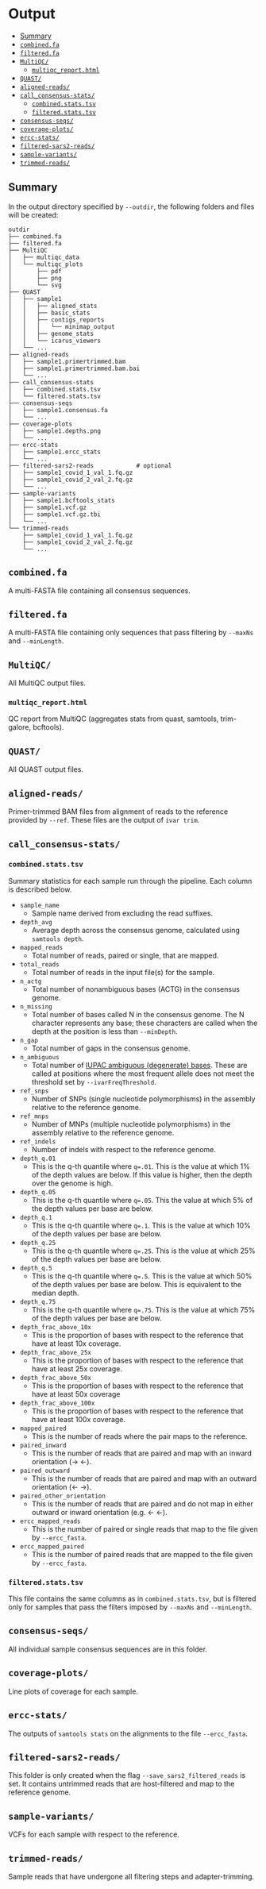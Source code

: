 # Output
<!-- MarkdownTOC -->

- [Summary](#summary)
- [`combined.fa`](#combinedfa)
- [`filtered.fa`](#filteredfa)
- [`MultiQC/`](#multiqc)
	- [`multiqc_report.html`](#multiqc_reporthtml)
- [`QUAST/`](#quast)
- [`aligned-reads/`](#aligned-reads)
- [`call_consensus-stats/`](#call_consensus-stats)
	- [`combined.stats.tsv`](#combinedstatstsv)
	- [`filtered.stats.tsv`](#filteredstatstsv)
- [`consensus-seqs/`](#consensus-seqs)
- [`coverage-plots/`](#coverage-plots)
- [`ercc-stats/`](#ercc-stats)
- [`filtered-sars2-reads/`](#filtered-sars2-reads)
- [`sample-variants/`](#sample-variants)
- [`trimmed-reads/`](#trimmed-reads)

<!-- /MarkdownTOC -->
## Summary

In the output directory specified by `--outdir`, the following folders and files will be created:

```
outdir
├── combined.fa
├── filtered.fa
├── MultiQC
│   ├── multiqc_data
│   └── multiqc_plots
│       ├── pdf
│       ├── png
│       └── svg
├── QUAST
│   ├── sample1
│   │   ├── aligned_stats
│   │   ├── basic_stats
│   │   ├── contigs_reports
│   │   │   └── minimap_output
│   │   ├── genome_stats
│   │   └── icarus_viewers
│   └── ...
├── aligned-reads
│   ├── sample1.primertrimmed.bam
│   ├── sample1.primertrimmed.bam.bai
│   └── ...
├── call_consensus-stats
│   ├── combined.stats.tsv
│   └── filtered.stats.tsv
├── consensus-seqs
│   ├── sample1.consensus.fa
│   └── ...
├── coverage-plots
│   ├── sample1.depths.png
│   └── ...
├── ercc-stats
│   ├── sample1.ercc_stats
│   └── ...
├── filtered-sars2-reads			# optional
│   ├── sample1_covid_1_val_1.fq.gz
│   ├── sample1_covid_2_val_2.fq.gz
│   └── ...
├── sample-variants
│   ├── sample1.bcftools_stats
│   ├── sample1.vcf.gz
│   ├── sample1.vcf.gz.tbi
│   └── ...
└── trimmed-reads
    ├── sample1_covid_1_val_1.fq.gz
    ├── sample1_covid_2_val_2.fq.gz
    └── ...
```

## `combined.fa`

A multi-FASTA file containing all consensus sequences.

## `filtered.fa`

A multi-FASTA file containing only sequences that pass filtering by `--maxNs` and `--minLength`.

## `MultiQC/`

All MultiQC output files.

### `multiqc_report.html`

QC report from MultiQC (aggregates stats from quast, samtools, trim-galore, bcftools).

## `QUAST/`

All QUAST output files.

## `aligned-reads/`

Primer-trimmed BAM files from alignment of reads to the reference provided by `--ref`. These files are the output of `ivar trim`.

## `call_consensus-stats/`

### `combined.stats.tsv`

Summary statistics for each sample run through the pipeline. Each column is described below.

- `sample_name`
	- Sample name derived from excluding the read suffixes.
- `depth_avg`
	- Average depth across the consensus genome, calculated using `samtools depth`.
- `mapped_reads`
	- Total number of reads, paired or single, that are mapped.
- `total_reads`
	- Total number of reads in the input file(s) for the sample.
- `n_actg`
	- Total number of nonambiguous bases (ACTG) in the consensus genome.
- `n_missing`
	- Total number of bases called N in the consensus genome. The N character represents any base; these characters are called when the depth at the position is less than `--minDepth`.
- `n_gap`
	- Total number of gaps in the consensus genome.
- `n_ambiguous`
	- Total number of [IUPAC ambiguous (degenerate) bases](https://www.bioinformatics.org/sms/iupac.html). These are called at positions where the most frequent allele does not meet the threshold set by `--ivarFreqThreshold`.
- `ref_snps`
	- Number of SNPs (single nucleotide polymorphisms) in the assembly relative to the reference genome.
- `ref_mnps`
	- Number of MNPs (multiple nucleotide polymorphisms) in the assembly relative to the reference genome.
- `ref_indels`
	- Number of indels with respect to the reference genome.
- `depth_q.01`
	- This is the q-th quantile where `q=.01`. This is the value at which 1% of the depth values are below. If this value is higher, then the depth over the genome is high.
- `depth_q.05`
	- This is the q-th quantile where `q=.05`. This the value at which 5% of the depth values per base are below.
- `depth_q.1`
	- This is the q-th quantile where `q=.1`. This is the value at which 10% of the depth values per base are below.
- `depth_q.25`
	- This is the q-th quantile where `q=.25`. This is the value at which 25% of the depth values per base are below.
- `depth_q.5`
	- This is the q-th quantile where `q=.5`. This is the value at which 50% of the depth values per base are below. This is equivalent to the median depth.
- `depth_q.75`
	- This is the q-th quantile where `q=.75`. This is the value at which 75% of the depth values per base are below.
- `depth_frac_above_10x`
	- This is the proportion of bases with respect to the reference that have at least 10x coverage.
- `depth_frac_above_25x`
	- This is the proportion of bases with respect to the reference that have at least 25x coverage.
- `depth_frac_above_50x`
	- This is the proportion of bases with respect to the reference that have at least 50x coverage
- `depth_frac_above_100x`
	- This is the proportion of bases with respect to the reference that have at least 100x coverage.
- `mapped_paired`
	- This is the number of reads where the pair maps to the reference.
- `paired_inward`
	- This is the number of reads that are paired and map with an inward orientation (-> <-).
- `paired_outward`
	- This is the number of reads that are paired and map with an outward orientation (<- ->).
- `paired_other_orientation`
	- This is the number of reads that are paired and do not map in either outward or inward orientation (e.g. <- <-).
- `ercc_mapped_reads`
	- This is the number of paired or single reads that map to the file given by `--ercc_fasta`.
- `ercc_mapped_paired`
	- This is the number of paired reads that are mapped to the file given by `--ercc_fasta`.

### `filtered.stats.tsv`

This file contains the same columns as in `combined.stats.tsv`, but is filtered only for samples that pass the filters imposed by `--maxNs` and `--minLength`.

## `consensus-seqs/`

All individual sample consensus sequences are in this folder.

## `coverage-plots/`

Line plots of coverage for each sample.

## `ercc-stats/`

The outputs of `samtools stats` on the alignments to the file `--ercc_fasta`.

## `filtered-sars2-reads/`

This folder is only created when the flag `--save_sars2_filtered_reads` is set. It contains untrimmed reads that are host-filtered and map to the reference genome.

## `sample-variants/`

VCFs for each sample with respect to the reference.

## `trimmed-reads/`

Sample reads that have undergone all filtering steps and adapter-trimming.